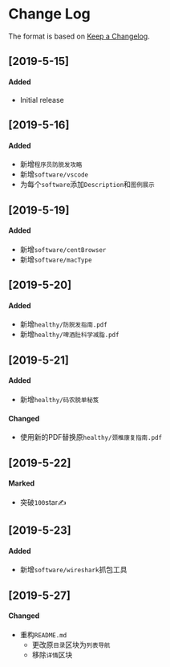 # Change Log

The format is based on [Keep a Changelog](http://keepachangelog.com/).

## [2019-5-15]

#### Added

- Initial release

## [2019-5-16]

#### Added

- 新增`程序员防脱发攻略`
- 新增`software/vscode`
- 为每个`software`添加`Description`和`图例展示`

## [2019-5-19]

#### Added

- 新增`software/centBrowser`
- 新增`software/macType`

## [2019-5-20]

#### Added

- 新增`healthy/防脱发指南.pdf`
- 新增`healthy/啤酒肚科学减脂.pdf`

## [2019-5-21]

#### Added

- 新增`healthy/码农脱单秘笈`

#### Changed

- 使用新的PDF替换原`healthy/颈椎康复指南.pdf`

## [2019-5-22]

#### Marked

- 突破`100`star✍

## [2019-5-23]

#### Added

- 新增`software/wireshark`抓包工具

## [2019-5-27]

#### Changed

- 重构`README.md`
  - 更改原`目录`区块为`列表导航`
  - 移除`详情`区块